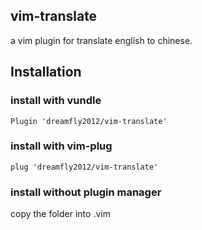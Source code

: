 ## vim-translate

a vim plugin for translate english to chinese.

## Installation

### install with vundle 

```
Plugin 'dreamfly2012/vim-translate'
```

### install with vim-plug

```
plug 'dreamfly2012/vim-translate'
``` 

### install without plugin manager

copy the folder into .vim 


